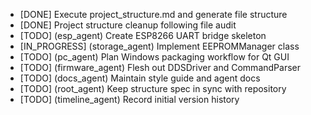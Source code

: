 - [DONE] Execute project_structure.md and generate file structure
- [DONE] Project structure cleanup following file audit
- [TODO] (esp_agent) Create ESP8266 UART bridge skeleton
- [IN_PROGRESS] (storage_agent) Implement EEPROMManager class
- [TODO] (pc_agent) Plan Windows packaging workflow for Qt GUI
- [TODO] (firmware_agent) Flesh out DDSDriver and CommandParser
- [TODO] (docs_agent) Maintain style guide and agent docs
- [TODO] (root_agent) Keep structure spec in sync with repository
- [TODO] (timeline_agent) Record initial version history
